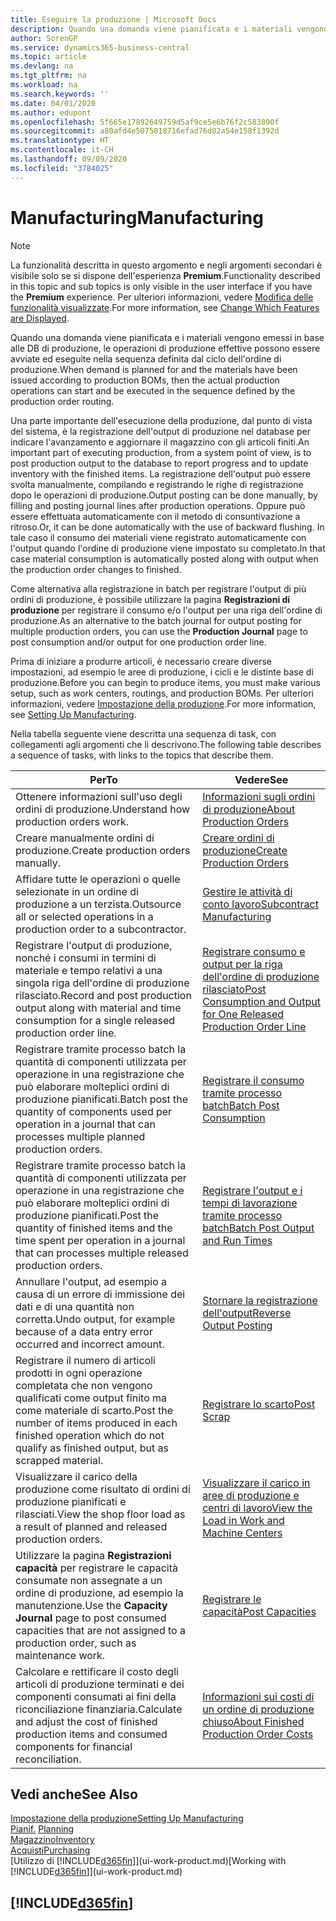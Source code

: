 ```yaml
---
title: Eseguire la produzione | Microsoft Docs
description: Quando una domanda viene pianificata e i materiali vengono emessi in base alle DB di produzione, le operazioni di produzione effettive possono essere avviate ed eseguite nella sequenza definita dal ciclo dell'ordine di produzione.
author: SorenGP
ms.service: dynamics365-business-central
ms.topic: article
ms.devlang: na
ms.tgt_pltfrm: na
ms.workload: na
ms.search.keywords: ''
ms.date: 04/01/2020
ms.author: edupont
ms.openlocfilehash: 5f665e17892649759d5af9ce5e6b76f2c583890f
ms.sourcegitcommit: a80afd4e5075018716efad76d82a54e158f1392d
ms.translationtype: HT
ms.contentlocale: it-CH
ms.lasthandoff: 09/09/2020
ms.locfileid: "3784025"
---
```

# <a name="manufacturing"></a><span data-ttu-id="14410-103">Manufacturing</span><span class="sxs-lookup"><span data-stu-id="14410-103">Manufacturing</span></span>
> [!NOTE]
> <span data-ttu-id="14410-104">La funzionalità descritta in questo argomento e negli argomenti secondari è visibile solo se si dispone dell'esperienza **Premium**.</span><span class="sxs-lookup"><span data-stu-id="14410-104">Functionality described in this topic and sub topics is only visible in the user interface if you have the **Premium** experience.</span></span> <span data-ttu-id="14410-105">Per ulteriori informazioni, vedere [Modifica delle funzionalità visualizzate](ui-experiences.md).</span><span class="sxs-lookup"><span data-stu-id="14410-105">For more information, see [Change Which Features are Displayed](ui-experiences.md).</span></span>

<span data-ttu-id="14410-106">Quando una domanda viene pianificata e i materiali vengono emessi in base alle DB di produzione, le operazioni di produzione effettive possono essere avviate ed eseguite nella sequenza definita dal ciclo dell'ordine di produzione.</span><span class="sxs-lookup"><span data-stu-id="14410-106">When demand is planned for and the materials have been issued according to production BOMs, then the actual production operations can start and be executed in the sequence defined by the production order routing.</span></span>  

<span data-ttu-id="14410-107">Una parte importante dell'esecuzione della produzione, dal punto di vista del sistema, è la registrazione dell'output di produzione nel database per indicare l'avanzamento e aggiornare il magazzino con gli articoli finiti.</span><span class="sxs-lookup"><span data-stu-id="14410-107">An important part of executing production, from a system point of view, is to post production output to the database to report progress and to update inventory with the finished items.</span></span> <span data-ttu-id="14410-108">La registrazione dell'output può essere svolta manualmente, compilando e registrando le righe di registrazione dopo le operazioni di produzione.</span><span class="sxs-lookup"><span data-stu-id="14410-108">Output posting can be done manually, by filling and posting journal lines after production operations.</span></span> <span data-ttu-id="14410-109">Oppure può essere effettuata automaticamente con il metodo di consuntivazione a ritroso.</span><span class="sxs-lookup"><span data-stu-id="14410-109">Or, it can be done automatically with the use of backward flushing.</span></span> <span data-ttu-id="14410-110">In tale caso il consumo dei materiali viene registrato automaticamente con l'output quando l'ordine di produzione viene impostato su completato.</span><span class="sxs-lookup"><span data-stu-id="14410-110">In that case material consumption is automatically posted along with output when the production order changes to finished.</span></span>  

<span data-ttu-id="14410-111">Come alternativa alla registrazione in batch per registrare l'output di più ordini di produzione, è possibile utilizzare la pagina **Registrazioni di produzione** per registrare il consumo e/o l'output per una riga dell'ordine di produzione.</span><span class="sxs-lookup"><span data-stu-id="14410-111">As an alternative to the batch journal for output posting for multiple production orders, you can use the **Production Journal** page to post consumption and/or output for one production order line.</span></span>

<span data-ttu-id="14410-112">Prima di iniziare a produrre articoli, è necessario creare diverse impostazioni, ad esempio le aree di produzione, i cicli e le distinte base di produzione.</span><span class="sxs-lookup"><span data-stu-id="14410-112">Before you can begin to produce items, you must make various setup, such as work centers, routings, and production BOMs.</span></span> <span data-ttu-id="14410-113">Per ulteriori informazioni, vedere [Impostazione della produzione](production-configure-production-processes.md).</span><span class="sxs-lookup"><span data-stu-id="14410-113">For more information, see [Setting Up Manufacturing](production-configure-production-processes.md).</span></span>

<span data-ttu-id="14410-114">Nella tabella seguente viene descritta una sequenza di task, con collegamenti agli argomenti che li descrivono.</span><span class="sxs-lookup"><span data-stu-id="14410-114">The following table describes a sequence of tasks, with links to the topics that describe them.</span></span>   

|<span data-ttu-id="14410-115">**Per**</span><span class="sxs-lookup"><span data-stu-id="14410-115">**To**</span></span>|<span data-ttu-id="14410-116">**Vedere**</span><span class="sxs-lookup"><span data-stu-id="14410-116">**See**</span></span>|  
|------------|-------------|  
|<span data-ttu-id="14410-117">Ottenere informazioni sull'uso degli ordini di produzione.</span><span class="sxs-lookup"><span data-stu-id="14410-117">Understand how production orders work.</span></span>|[<span data-ttu-id="14410-118">Informazioni sugli ordini di produzione</span><span class="sxs-lookup"><span data-stu-id="14410-118">About Production Orders</span></span>](production-about-production-orders.md)|
|<span data-ttu-id="14410-119">Creare manualmente ordini di produzione.</span><span class="sxs-lookup"><span data-stu-id="14410-119">Create production orders manually.</span></span>|[<span data-ttu-id="14410-120">Creare ordini di produzione</span><span class="sxs-lookup"><span data-stu-id="14410-120">Create Production Orders</span></span>](production-how-to-create-production-orders.md)|
|<span data-ttu-id="14410-121">Affidare tutte le operazioni o quelle selezionate in un ordine di produzione a un terzista.</span><span class="sxs-lookup"><span data-stu-id="14410-121">Outsource all or selected operations in a production order to a subcontractor.</span></span>|[<span data-ttu-id="14410-122">Gestire le attività di conto lavoro</span><span class="sxs-lookup"><span data-stu-id="14410-122">Subcontract Manufacturing</span></span>](production-how-to-subcontract-manufacturing.md)|
|<span data-ttu-id="14410-123">Registrare l'output di produzione, nonché i consumi in termini di materiale e tempo relativi a una singola riga dell'ordine di produzione rilasciato.</span><span class="sxs-lookup"><span data-stu-id="14410-123">Record and post production output along with material and time consumption for a single released production order line.</span></span>|[<span data-ttu-id="14410-124">Registrare consumo e output per la riga dell'ordine di produzione rilasciato</span><span class="sxs-lookup"><span data-stu-id="14410-124">Post Consumption and Output for One Released Production Order Line</span></span>](production-how-to-register-consumption-and-output.md)|  
|<span data-ttu-id="14410-125">Registrare tramite processo batch la quantità di componenti utilizzata per operazione in una registrazione che può elaborare molteplici ordini di produzione pianificati.</span><span class="sxs-lookup"><span data-stu-id="14410-125">Batch post the quantity of components used per operation in a journal that can processes multiple planned production orders.</span></span>|[<span data-ttu-id="14410-126">Registrare il consumo tramite processo batch</span><span class="sxs-lookup"><span data-stu-id="14410-126">Batch Post Consumption</span></span>](production-how-to-post-consumption.md)|
|<span data-ttu-id="14410-127">Registrare tramite processo batch la quantità di componenti utilizzata per operazione in una registrazione che può elaborare molteplici ordini di produzione pianificati.</span><span class="sxs-lookup"><span data-stu-id="14410-127">Post the quantity of finished items and the time spent per operation in a journal that can processes multiple released production orders.</span></span>|[<span data-ttu-id="14410-128">Registrare l'output e i tempi di lavorazione tramite processo batch</span><span class="sxs-lookup"><span data-stu-id="14410-128">Batch Post Output and Run Times</span></span>](production-how-to-post-output-quantity.md)|
|<span data-ttu-id="14410-129">Annullare l'output, ad esempio a causa di un errore di immissione dei dati e di una quantità non corretta.</span><span class="sxs-lookup"><span data-stu-id="14410-129">Undo output, for example because of a data entry error occurred and incorrect amount.</span></span>  |[<span data-ttu-id="14410-130">Stornare la registrazione dell'output</span><span class="sxs-lookup"><span data-stu-id="14410-130">Reverse Output Posting</span></span>](production-how-to-reverse-output-posting.md)|  
|<span data-ttu-id="14410-131">Registrare il numero di articoli prodotti in ogni operazione completata che non vengono qualificati come output finito ma come materiale di scarto.</span><span class="sxs-lookup"><span data-stu-id="14410-131">Post the number of items produced in each finished operation which do not qualify as finished output, but as scrapped material.</span></span>|[<span data-ttu-id="14410-132">Registrare lo scarto</span><span class="sxs-lookup"><span data-stu-id="14410-132">Post Scrap</span></span>](production-how-to-post-scrap.md)|
|<span data-ttu-id="14410-133">Visualizzare il carico della produzione come risultato di ordini di produzione pianificati e rilasciati.</span><span class="sxs-lookup"><span data-stu-id="14410-133">View the shop floor load as a result of planned and released production orders.</span></span>|[<span data-ttu-id="14410-134">Visualizzare il carico in aree di produzione e centri di lavoro</span><span class="sxs-lookup"><span data-stu-id="14410-134">View the Load in Work and Machine Centers</span></span>](production-how-to-view-the-load-on-work-centers.md)|      
|<span data-ttu-id="14410-135">Utilizzare la pagina **Registrazioni capacità** per registrare le capacità consumate non assegnate a un ordine di produzione, ad esempio la manutenzione.</span><span class="sxs-lookup"><span data-stu-id="14410-135">Use the **Capacity Journal** page to post consumed capacities that are not assigned to a production order, such as maintenance work.</span></span>|[<span data-ttu-id="14410-136">Registrare le capacità</span><span class="sxs-lookup"><span data-stu-id="14410-136">Post Capacities</span></span>](production-how-to-post-capacities.md)|  
|<span data-ttu-id="14410-137">Calcolare e rettificare il costo degli articoli di produzione terminati e dei componenti consumati ai fini della riconciliazione finanziaria.</span><span class="sxs-lookup"><span data-stu-id="14410-137">Calculate and adjust the cost of finished production items and consumed components for financial reconciliation.</span></span>|[<span data-ttu-id="14410-138">Informazioni sui costi di un ordine di produzione chiuso</span><span class="sxs-lookup"><span data-stu-id="14410-138">About Finished Production Order Costs</span></span>](finance-about-finished-production-order-costs.md)|  

## <a name="see-also"></a><span data-ttu-id="14410-139">Vedi anche</span><span class="sxs-lookup"><span data-stu-id="14410-139">See Also</span></span>  
[<span data-ttu-id="14410-140">Impostazione della produzione</span><span class="sxs-lookup"><span data-stu-id="14410-140">Setting Up Manufacturing</span></span>](production-configure-production-processes.md)  
<span data-ttu-id="14410-141">[Pianif.](production-planning.md)    </span><span class="sxs-lookup"><span data-stu-id="14410-141">[Planning](production-planning.md)    </span></span>  
[<span data-ttu-id="14410-142">Magazzino</span><span class="sxs-lookup"><span data-stu-id="14410-142">Inventory</span></span>](inventory-manage-inventory.md)  
[<span data-ttu-id="14410-143">Acquisti</span><span class="sxs-lookup"><span data-stu-id="14410-143">Purchasing</span></span>](purchasing-manage-purchasing.md)  
<span data-ttu-id="14410-144">[Utilizzo di [!INCLUDE[d365fin](includes/d365fin_md.md)]](ui-work-product.md)</span><span class="sxs-lookup"><span data-stu-id="14410-144">[Working with [!INCLUDE[d365fin](includes/d365fin_md.md)]](ui-work-product.md)</span></span>

## [!INCLUDE[d365fin](includes/free_trial_md.md)]  
